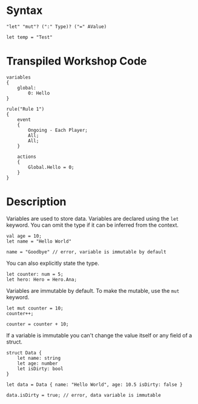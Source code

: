 # Syntax

```
"let" "mut"? (":" Type)? ("=" AValue)

let temp = "Test"
```

# Transpiled Workshop Code

```
variables
{
	global:
		0: Hello
}

rule("Rule 1")
{
	event
	{
		Ongoing - Each Player;
		All;
		All;
	}

	actions
	{
		Global.Hello = 0;
	}
}
```

# Description

Variables are used to store data.
Variables are declared using the `let` keyword.
You can omit the type if it can be inferred from the context.

```
val age = 10;
let name = "Hello World"

name = "Goodbye" // error, variable is immutable by default
```

You can also explicitly state the type.

```
let counter: num = 5;
let hero: Hero = Hero.Ana;
```

Variables are immutable by default.
To make the mutable, use the `mut` keyword.

```
let mut counter = 10;
counter++;

counter = counter + 10;
```

If a variable is immutable you can't change the value itself or any field of a struct.

```
struct Data {
    let name: string
    let age: number
    let isDirty: bool
}

let data = Data { name: "Hello World", age: 10.5 isDirty: false }

data.isDirty = true; // error, data variable is immutable  
```
